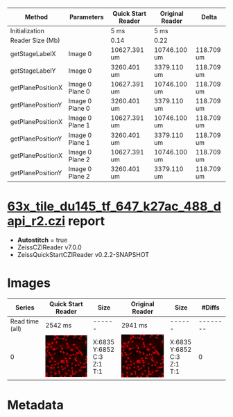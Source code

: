 |  Method            | Parameters       | Quick Start Reader | Original Reader | Delta  |
| -------------------|------------------|--------------------|-----------------|------- |
| Initialization     |                  |5 ms|5 ms|        |
| Reader Size (Mb)     |                  |0.14|0.22|        |
| getStageLabelX| Image 0 | 10627.391 um | 10746.100 um | 118.709 um |
| getStageLabelY| Image 0 | 3260.401 um | 3379.110 um | 118.709 um |
| getPlanePositionX| Image 0 Plane 0 | 10627.391 um | 10746.100 um | 118.709 um |
| getPlanePositionY| Image 0 Plane 0 | 3260.401 um | 3379.110 um | 118.709 um |
| getPlanePositionX| Image 0 Plane 1 | 10627.391 um | 10746.100 um | 118.709 um |
| getPlanePositionY| Image 0 Plane 1 | 3260.401 um | 3379.110 um | 118.709 um |
| getPlanePositionX| Image 0 Plane 2 | 10627.391 um | 10746.100 um | 118.709 um |
| getPlanePositionY| Image 0 Plane 2 | 3260.401 um | 3379.110 um | 118.709 um |
# [63x_tile_du145_tf_647_k27ac_488_dapi_r2.czi](https://zenodo.org/record/4243557/files/63x_tile_du145_tf_647_k27ac_488_dapi_r2.czi) report
 - **Autostitch** = true
 - ZeissCZIReader v7.0.0
 - ZeissQuickStartCZIReader v0.2.2-SNAPSHOT

# Images 

| Series            | Quick Start Reader | Size | Original Reader | Size | #Diffs |
|-------------------|--------------------|------|-----------------|------|--------|
| Read time (all)   |2542 ms|------|2941 ms|------|--------|
|0|![63x_tile_du145_tf_647_k27ac_488_dapi_r2.quick_true.flat_true.stitch_true.series_0.jpg](63x_tile_du145_tf_647_k27ac_488_dapi_r2/63x_tile_du145_tf_647_k27ac_488_dapi_r2.quick_true.flat_true.stitch_true.series_0.jpg)|X:6835<br>Y:6852<br>C:3<br>Z:1<br>T:1|![63x_tile_du145_tf_647_k27ac_488_dapi_r2.quick_false.flat_true.stitch_true.series_0.jpg](63x_tile_du145_tf_647_k27ac_488_dapi_r2/63x_tile_du145_tf_647_k27ac_488_dapi_r2.quick_false.flat_true.stitch_true.series_0.jpg)|X:6835<br>Y:6852<br>C:3<br>Z:1<br>T:1|0|

# Metadata

